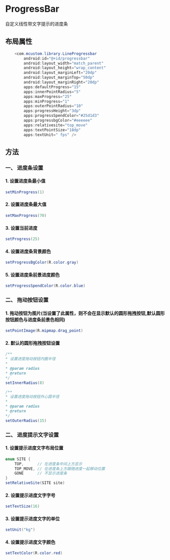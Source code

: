 # ProgressBar 
自定义线性带文字提示的进度条

## 布局属性
``` java
    <com.mcustom.library.LineProgressbar
        android:id="@+id/progressbar"
        android:layout_width="match_parent"
        android:layout_height="wrap_content"
        android:layout_marginLeft="20dp"
        android:layout_marginTop="50dp"
        android:layout_marginRight="20dp"
        apps:defaultProgress="15"
        apps:innerPointRadius="5"
        apps:maxProgress="25"
        apps:minProgress="1"
        apps:outerPointRadius="10"
        apps:progressHeight="3dp"
        apps:progressSpendColor="#25d1d3"
        apps:progressbgColor="#eeeeee"
        apps:relativesite="top_move"
        apps:textPointSize="18dp"
        apps:textUnit=" fps" />
```

## 方法

### 一、 进度条设置
#### 1. 设置进度条最小值
```java
setMinProgress(1)
```

#### 2. 设置进度条最大值
```java
setMaxProgress(70)
```

#### 3. 设置当前进度
```java
setProgress(25)
```
#### 4. 设置进度条背景颜色
```java
setProgressBgColor(R.color.gray)
```

#### 5. 设置进度条前景进度颜色
```java
setProgressSpendColor(R.color.blue)
```

### 二、 拖动按钮设置
#### 1. 拖动按钮为图片(当设置了此属性，则不会在显示默认的圆形拖拽按钮,默认圆形按钮颜色与进度条前景色相同)
```java
setPointImage(R.mipmap.drag_point)
```

#### 2. 默认的圆形拖拽按钮设置
```java 
/**
* 设置进度拖动按钮内圈半径
*
* @param radius 
* @return
*/
setInnerRadius(8)

/**
* 设置进度拖动按钮外心圆半径
*
* @param radius
* @return
*/
setOuterRadius(15)
```

### 二、 进度提示文字设置

#### 1. 设置提示进度文字布局位置
```java
enum SITE {
    TOP,      // 在进度条中间上方显示
    TOP_MOVE, // 在进度条上方跟随进度一起移动位置
    GONE      // 不显示进度条
}
setRelativeSite(SITE site)
```

#### 2. 设置提示进度文字字号
```java
setTextSize(16)
```

#### 3. 设置提示进度文字的单位
```java
setUnit("kg")

```
#### 4. 设置提示进度文字颜色
```java
setTextColor(R.color.red)
```












